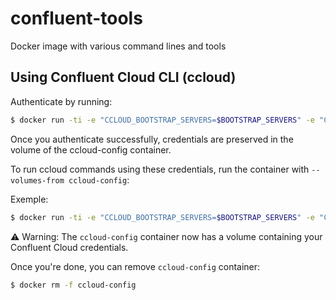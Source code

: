 # confluent-tools

Docker image with various command lines and tools





## Using Confluent Cloud CLI (ccloud)

Authenticate by running:

```bash
$ docker run -ti -e "CCLOUD_BOOTSTRAP_SERVERS=$BOOTSTRAP_SERVERS" -e "CCLOUD_API_KEY=$CCLOUD_API_KEY" -e "CCLOUD_API_SECRET=$CCLOUD_API_SECRET" -v /home/ccloud/ --name ccloud-config vdesabou/confluent-tools ccloud login
```

Once you authenticate successfully, credentials are preserved in the volume of the ccloud-config container.

To run ccloud commands using these credentials, run the container with `--volumes-from ccloud-config`:

Exemple:

```bash
$ docker run -ti -e "CCLOUD_BOOTSTRAP_SERVERS=$BOOTSTRAP_SERVERS" -e "CCLOUD_API_KEY=$CCLOUD_API_KEY" -e "CCLOUD_API_SECRET=$CCLOUD_API_SECRET" --volumes-from ccloud-config vdesabou/confluent-tools ccloud kafka cluster list
```

:warning: Warning: The `ccloud-config` container now has a volume containing your Confluent Cloud credentials.

Once you're done, you can remove `ccloud-config` container:

```bash
$ docker rm -f ccloud-config
```
